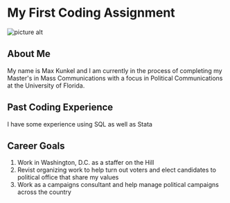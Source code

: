 # My First Coding Assignment #
![picture alt](https://i.insider.com/5f76202874fe5b0018a8e8ab?width=700 "Drinks a lot of coffee")
## About Me ##
My name is Max Kunkel and I am currently in the process of completing my Master's in Mass Communications with a focus in Political Communications at the University of Florida.
## Past Coding Experience ##
I have some experience using SQL as well as Stata
## Career Goals ##
1. Work in Washington, D.C. as a staffer on the Hill
2. Revist organizing work to help turn out voters and elect candidates to political office that share my values
3. Work as a campaigns consultant and help manage political campaigns across the country